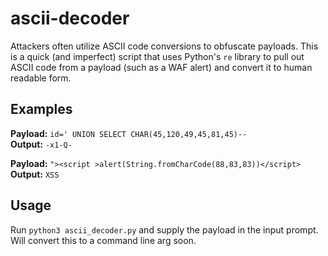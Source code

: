# ascii-decoder
Attackers often utilize ASCII code conversions to obfuscate payloads. This is a quick (and imperfect) script that uses Python's `re` library to pull out ASCII code from a payload (such as a WAF alert) and convert it to human readable form. 

## Examples
**Payload:** `id=' UNION SELECT CHAR(45,120,49,45,81,45)--`  
**Output:** `-x1-Q-`  

**Payload:** `"><script >alert(String.fromCharCode(88,83,83))</script>`  
**Output:** `XSS`

## Usage
Run `python3 ascii_decoder.py` and supply the payload in the input prompt. Will convert this to a command line arg soon. 
